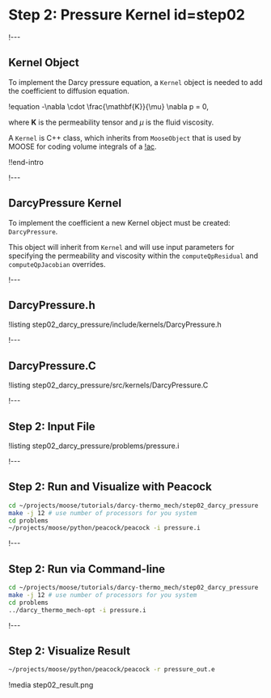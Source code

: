 # Step 2: Pressure Kernel id=step02

!---

## Kernel Object

To implement the Darcy pressure equation, a `Kernel` object is needed to add the coefficient
to diffusion equation.

!equation
-\nabla \cdot \frac{\mathbf{K}}{\mu} \nabla p = 0,

where $\textbf{K}$ is the permeability tensor and $\mu$ is the fluid viscosity.

A `Kernel` is C++ class, which inherits from `MooseObject` that is used by MOOSE for coding
volume integrals of a [!ac](PDE).

!!end-intro

!---

## DarcyPressure Kernel

To implement the coefficient a new Kernel object must be created: `DarcyPressure`.

This object will inherit from `Kernel` and will use input parameters for specifying the
permeability and viscosity within the `computeQpResidual` and `computeQpJacobian`
overrides.

!---

## DarcyPressure.h

!listing step02_darcy_pressure/include/kernels/DarcyPressure.h

!---

## DarcyPressure.C

!listing step02_darcy_pressure/src/kernels/DarcyPressure.C

!---

## Step 2: Input File

!listing step02_darcy_pressure/problems/pressure.i

!---

## Step 2: Run and Visualize with Peacock

```bash
cd ~/projects/moose/tutorials/darcy-thermo_mech/step02_darcy_pressure
make -j 12 # use number of processors for you system
cd problems
~/projects/moose/python/peacock/peacock -i pressure.i
```

!---

## Step 2: Run via Command-line

```bash
cd ~/projects/moose/tutorials/darcy-thermo_mech/step02_darcy_pressure
make -j 12 # use number of processors for you system
cd problems
../darcy_thermo_mech-opt -i pressure.i
```

!---

## Step 2: Visualize Result

```bash
~/projects/moose/python/peacock/peacock -r pressure_out.e
```

!media step02_result.png
